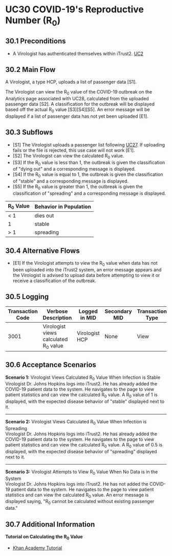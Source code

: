 # UC30 COVID-19's Reproductive Number (R<sub>0</sub>)
## 30.1 Preconditions
- A Virologist has authenticated themselves within iTrust2. [UC2](https://github.ncsu.edu/engr-csc326-staff/iTrust2-v6/wiki/uc2) 

## 30.2 Main Flow
A Virologist, a type HCP, uploads a list of passenger data [S1].

The Virologist can view the R<sub>0</sub> value of the COVID-19 outbreak on the Analytics page associated with UC28, calculated from the uploaded passenger data [S2]. A classification for the outbreak will be displayed based off the actual R<sub>0</sub> value [S3][S4][S5]. An error message will be displayed if a list of passenger data has not yet been uploaded [E1].

## 30.3 Subflows
- [S1] The Virologist uploads a passenger list following [UC27](https://github.ncsu.edu/engr-csc326-spring2020/csc326-TP-203-01/wiki/UC27-Upload-Patient-Data). If uploading fails or the file is rejected, this use case will not work [E1].
- [S2] The Virologist can view the calculated R<sub>0</sub> value.
- [S3] If the R<sub>0</sub> value is less than 1, the outbreak is given the classification of "dying out" and a corresponding message is displayed.
- [S4] If the R<sub>0</sub> value is equal to 1, the outbreak is given the classification of "stable" and a corresponding message is displayed.
- [S5] If the R<sub>0</sub> value is greater than 1, the outbreak is given the classification of "spreading" and a corresponding message is displayed.

| R<sub>0</sub> Value | Behavior in Population |
| -------- | ---------------------- |
| < 1      | dies out               |
| 1        | stable                 |
| > 1      | spreading              |

## 30.4 Alternative Flows
- [E1] If the Virologist attempts to view the R<sub>0</sub> value when data has not been uploaded into the iTrust2 system, an error message appears and the Virologist is advised to upload data before attempting to view it or receive a classification of the outbreak.

## 30.5 Logging
| Transaction Code | Verbose Description | Logged in MID | Secondary MID | Transaction Type | Patient Viewable |
| ---------------- | ------------------- | ------------- | ------------- | ---------------- | ---------------- |
| 3001 | Virologist views calculated R<sub>0</sub> value | Virologist <br> HCP | None | View | No |

## 30.6 Acceptance Scenarios
**Scenario 1:** Virologist Views Calculated R<sub>0</sub> Value When Infection is Stable <br>
Virologist Dr. Johns Hopkins logs into iTrust2. He has already added the COVID-19 patient data to the system. He navigates to the page to view patient statistics and can view the calculated R<sub>0</sub> value. A R<sub>0</sub> value of 1 is displayed, with the expected disease behavior of "stable" displayed next to it. <br>
***
**Scenario 2:** Virologist Views Calculated R<sub>0</sub> Value When Infection is Spreading <br>
Virologist Dr. Johns Hopkins logs into iTrust2. He has already added the COVID-19 patient data to the system. He navigates to the page to view patient statistics and can view the calculated R<sub>0</sub> value. A R<sub>0</sub> value of 0.5 is displayed, with the expected disease behavior of "spreading" displayed next to it. <br>
***
**Scenario 3:** Virologist Attempts to View R<sub>0</sub> Value When No Data is in the System<br>
Virologist Dr. Johns Hopkins logs into iTrust2. He has not added the COVID-19 patient data to the system. He navigates to the page to view patient statistics and can view the calculated R<sub>0</sub> value. An error message is displayed saying, "R<sub>0</sub> cannot be calculated without existing passenger data." <br>

## 30.7 Additional Information
**Tutorial on Calculating the R<sub>0</sub> Value**
- [Khan Academy Tutorial](https://www.khanacademy.org/science/health-and-medicine/current-issues-in-health-and-medicine/ebola-outbreak/v/understanding-r-nought)